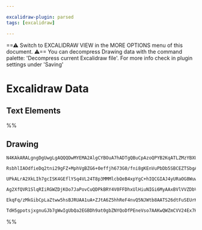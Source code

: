 ```yaml
---

excalidraw-plugin: parsed
tags: [excalidraw]

---
```

==⚠  Switch to EXCALIDRAW VIEW in the MORE OPTIONS menu of this document. ⚠== You can decompress Drawing data with the command palette: 'Decompress current Excalidraw file'. For more info check in plugin settings under 'Saving'


# Excalidraw Data

## Text Elements
%%
## Drawing
```compressed-json
N4KAkARALgngDgUwgLgAQQQDwMYEMA2AlgCYBOuA7hADTgQBuCpAzoQPYB2KqATLZMzYBXUtiRoIACyhQ4zZAHoFAc0JRJQgEYA6bGwC2CgF7N6hbEcK4OCtptbErHALRY8RMpWdx8Q1TdIEfARcZgRmBShcZQUebQBGeO0ABho6IIR9BA4oZm4AbXAwUDBSiBJuCGwKAC0AUUkAZlcAKS1SAE4agFkAQVYABWIANjTSyFhESsDsKI5lYLGyzG5n

RsbhlIAOdfieDq2tni29gFZ+MphVgBZG6+0effjh673G0/fni8gKEnVuPbDb5SBCEZTSbgAdk2yVhyXipx4py2kK2HWSQKKkGsC3EqGSwOYUFIbAA1ggAMJsfBsUiVADE8QQTKZS0gmlw2FJyhJQg4xCpNLpEmJ1mYcFwgRybIgADNCPh8ABlWCLCSCDwyokk8kAdT+km4fCxEG1ZIQKpgavQGoqwN54I44TyaHiwLYEuwaiurthwJ5wjgAEliC7

UPkALrA2XkLIh7gcISK4GEflYSq4VL24T8p3MMMlcbQeB4xpYgC+hIQCGIAJ4yURaOG8WuwMYLHYXDQGzbTFYnAAcpwxEbYdctqcW5CCSbCMwACIZKA17iyghhYGaHPEOrBLI5MOJ5MmoRwYi4Ze112Q67DSF7a4dfbT4FEDikhNJ/CvthcldoNd8DCIpy3AKM6FwOA4BVC88ULaBJEyPEICIcEoCWBhCAQCgACFOW5Xl+UFWkGVlMjyIw7ARClK

Ag2XfQVR1SlqRIiRGWZDjKOo7JaPovCuQDPkBRY4V0FFDhxUlHiuNIGi6MyAAxBVlVVZDbVrC4qm4nJ5IY4lzX1Yh/jQY0yio2SeN0xjzUta1TWpO0ii0iydPogAlYRHWdAFNPMuT6IAeU9b0AT9Jy/Ms+iFM4KAFNwfQFR9VBznC7TeMUmKlUIIw8XrXy0t0gAVLAoF6VCu3QYJZXQ/KXPSvTJVK2S2AoRDcCvVAj2/VK6t0up+V6ZrWpCDqIEl

EkqFq/zMkGibCpLaZtww5hsBJRUAA1uA+ZJtA6Z5hhReF4nvQ5NJWtb8AATS26dtFuSEUrKIw2AMbhC0gegCCEPF4hAqbIsyDyhLzMMIEIjSnJ5Egspy0dNKh4gVQQOAtvh0gSG6NhiAQfrcE0YIOsAjdIfR4ShTek0cOpUbSGUDkAAoeGO6heGZ1nIRZnbTgAShlNyEGUJNJWmOncEZxoCV4CWWZ4aX8W0HmID+nqaOs8kgqgTtDy/TSY3ihB+b

TdH5gpotsjxgnuGJb7gWwIgUbQa2EGBDh9at0gbZNYQoDfPEneVso7AAKwQWZmCVV24Ex7Hcfx/9UCJ52nM5TXGEKl78FNspJjUjJZk7GUqKJAx5qmNAup/P9CfXJOixjAwlTzzXOFXGvX1CUr87TjPP0VEDwErOh5WCAtQPLIA=
```
%%